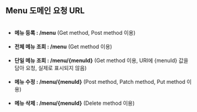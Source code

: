 <h2 data-ke-size="size26"><a id="domain-menu" style="color: #000000;" aria-hidden="true"></a>Menu 도메인 요청 URL</h2>
<ul style="list-style-type: disc;" data-ke-list-type="disc"><br>
<li><b>메뉴 등록 : /menu</b> (Get method, Post method 이용)</li><br>
<li><b>전체 메뉴 조회 : /menu</b> (Get method 이용)</li><br>
<li><b>단일 메뉴 조회 : /menu/{menuId}</b> (Get method 이용, URI에 {menuId} 값을 담아 요청, 실제로 표시되지 않음)</li><br>
<li><b>메뉴 수정 : /menu/{menuId}</b> (Post method, Patch method, Put method 이용)</li><br>
<li><b>메뉴 삭제 : /menu/{menuId}</b> (Delete method 이용)
</ul>
